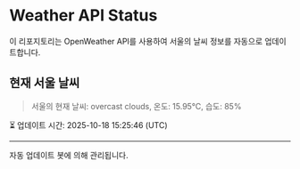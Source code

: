 
# Weather API Status

이 리포지토리는 OpenWeather API를 사용하여 서울의 날씨 정보를 자동으로 업데이트합니다.

## 현재 서울 날씨
> 서울의 현재 날씨: overcast clouds, 온도: 15.95°C, 습도: 85%

⏳ 업데이트 시간: 2025-10-18 15:25:46 (UTC)

---
자동 업데이트 봇에 의해 관리됩니다.
